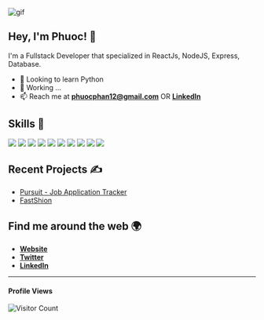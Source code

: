 ![gif](programming.gif)

## **Hey, I'm Phuoc!** 👋

I'm a Fullstack Developer that specialized in ReactJs, NodeJS, Express, Database.

- 🌱 Looking to learn Python
- 🔭 Working ...
- 📫 Reach me at [**phuocphan12@gmail.com**](phuocphan12@gmail.com) OR [**LinkedIn**](https://linkedin.com/in/phuoc-phan)


## Skills 🚀

![](https://img.shields.io/badge/HTML5-E34F26?style=for-the-badge&logo=html5&logoColor=white)
![](https://img.shields.io/badge/CSS3-1572B6?style=for-the-badge&logo=css3&logoColor=white)
![](https://img.shields.io/badge/React-20232A?style=for-the-badge&logo=react&logoColor=61DAFB)
![](https://img.shields.io/badge/Styled%20Components-d06ebe?style=for-the-badge&logo=styled-components&logoColor=white)
![](https://img.shields.io/badge/JavaScript-F7DF1E?style=for-the-badge&logo=javascript&logoColor=black)
![](https://img.shields.io/badge/Typescript-2f74c0?style=for-the-badge&logo=typescript&logoColor=white)
![](https://img.shields.io/badge/Node.js-43853D?style=for-the-badge&logo=node.js&logoColor=white)
![](https://img.shields.io/badge/Express.js-404D59?style=for-the-badge)
![](https://img.shields.io/badge/MongoDB-4EA94B?style=for-the-badge&logo=mongodb&logoColor=white)
![](https://img.shields.io/badge/Node.js-43853D?style=for-the-badge&logo=node.js&logoColor=white)



## Recent Projects ✍️

- [Pursuit - Job Application Tracker](https://github.com/pphan93/pursuit)
- [FastShion](https://github.com/pphan93/FastShion)

## Find me around the web 🌍

- [**Website**](https://pphan.ca)
- [**Twitter**](https://twitter.com/codingknite)
- [**LinkedIn**](https://www.linkedin.com/in/phuoc-phan/)

********

 

  #### Profile Views
  
![Visitor Count](https://profile-counter.glitch.me/{pphan93}/count.svg) 
